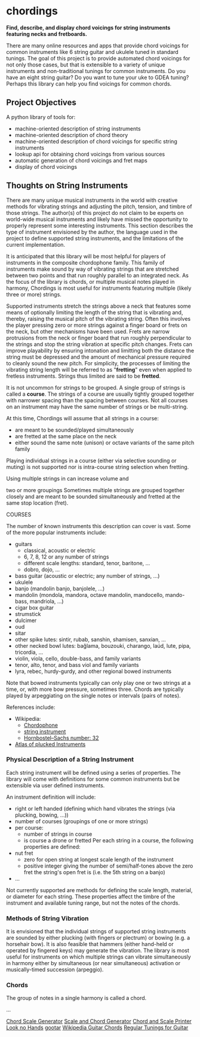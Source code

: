 # chordings
**Find, describe, and display chord voicings for string instruments featuring necks and fretboards.**

There are many online resources and apps that provide chord voicings for common instruments like
6 string guitar and ukulele tuned in standard tunings.  The goal of this project is to provide
automated chord voicings for not only those cases, but that is extensible to a variety of unique
instruments and non-traditional tunings for common instruments.  Do you have an eight string
guitar?  Do you want to tune your uke to GDEA tuning?  Perhaps this library can help you find
voicings for common chords.

## Project Objectives
A python library of tools for:
* machine-oriented description of string instruments
* machine-oriented description of chord theory
* machine-oriented description of chord voicings for specific string instruments
* lookup api for obtaining chord voicings from various sources
* automatic generation of chord voicings and fret maps
* display of chord voicings

## Thoughts on String Instruments
There are many unique musical instruments in the world with creative methods for vibrating
strings and adjusting the pitch, tension, and timbre of those strings.  The author(s) of
this project do not claim to be experts on world-wide musical instruments and likely have 
missed the opportunity to properly represent some interesting instruments.  This section
describes the type of instrument envisioned by the author, the language used in the 
project to define supported string instruments, and the limitations of the current
implementation.

It is anticipated that this library will be most helpful for players of instruments in the
composite chordophone family.  This family of instruments make sound by way of vibrating
strings that are stretched between two points and that run roughly parallel to an
integrated neck.  As the focus of the library is chords, or multiple musical notes played
in harmony, Chordings is most useful for instruments featuring multiple (likely three or
more) strings.

Supported instruments stretch the strings above a neck that features some means of
optionally limiting the length of the string that is vibrating and, thereby, raising the
musical pitch of the vibrating string.  Often this involves the player pressing zero or
more strings against a finger board or frets on the neck, but other mechanisms have been
used.  Frets are narrow protrusions from the neck or finger board that run roughly
perpendicular to the strings and stop the string vibration at specific pitch changes.
Frets can improve playability by ensuring intonation and limitting both the distance 
the string must be depressed and the amount of mechanical pressure required to cleanly
sound the new pitch.  For simplicity, the processes of limiting the vibrating string
length will be referred to as "**fretting**" even when applied to fretless instruments.
Strings thus limited are said to be **fretted**.

It is not uncommon for strings to be grouped.  A single group of strings is called a
**course**.  The strings of a course are usually tightly grouped together with narrower
spacing than the spacing between courses.  Not all courses on an instrument may have
the same number of strings or be multi-string.

At this time, Chordings will assume that all strings in a course:
* are meant to be sounded/played simultaneously
* are fretted at the same place on the neck
* either sound the same note (unison) or octave variants of the same pitch family

Playing individual strings in a course (either via selective sounding or muting) is 
not supported nor is intra-course string selection when fretting.


Using multiple strings in can increase 
volume and 

two or more
groupings 
Sometimes multiple strings are grouped together closely and are meant to be sounded 
simultaneously and fretted at the same stop location (fret).  



COURSES

The number of known instruments this description can cover is vast.  Some of the more
popular instruments include:
* guitars
  * classical, acoustic or electric
  * 6, 7, 8, 12 or any number of strings
  * different scale lengths: standard, tenor, baritone, ...
  * dobro, dojo, ...
* bass guitar (acoustic or electric; any number of strings, ...)
* ukulele
* banjo (mandolin banjo, banjolele, ...)
* mandolin (mondola, mandora, octave mandolin, mandocello, mando-bass, mandriola, ...)
* cigar box guitar
* strumstick
* dulcimer
* oud
* sitar
* other spike lutes: sintir, rubab, sanshin, shamisen, sanxian, ...
* other necked bowl lutes:  bağlama, bouzouki, charango, laúd, lute, pipa, tricordia, ...
* violin, viola, cello, double-bass, and family variants
* tenor, alto, tenor, and bass viol and family variants
* lyra, rebec, hurdy-gurdy, and other regional bowed instruments

Note that bowed instruments typically can only play one or two strings at a time, or, with
more bow pressure, sometimes three.  Chords are typically played by arpeggiating on the
single notes or intervals (pairs of notes).

References include:
* Wikipedia:
  * [Chordophone](https://en.m.wikipedia.org/wiki/Chordophone)
  * [string instrument](https://en.wikipedia.org/wiki/String_instrument)
  * [Hornbostel–Sachs number: 32](https://en.m.wikipedia.org/wiki/List_of_musical_instruments_by_Hornbostel%E2%80%93Sachs_number:_32)
* [Atlas of plucked Instruments](https://www.atlasofpluckedinstruments.com)

### Physical Description of a String Instrument
Each string instrument will be defined using a series of properties.  The library will
come with definitions for some common instruments but be extensible via user defined
instruments.

An instrument definition will include:
* right or left handed (defining which hand vibrates the strings (via plucking, bowing, ...))
* number of courses (groupings of one or more strings)
* per course:
  * number of strings in course
  * is course a drone or fretted
Per each string in a course, the following properties are defined:
* nut fret
  * zero for open string at longest scale length of the instrument
  * positive integer giving the number of semi/half-tones above the zero fret the string's open fret is (i.e. the 5th string on a banjo)
* ...
    
Not currently supported are methods for defining the scale length, material, or
diameter for each string.  These properties affect the timbre of the instrument and available 
tuning range, but not the notes of the chords.

### Methods of String Vibration
It is envisioned that the individual strings of supported string instruments are sounded by
either plucking (with fingers or plectrum) or bowing (e.g. a horsehair bow).  It is also
feasible that hammers (either hand-held or operated by fingered keys) may generate the
vibration.  The library is most useful for instruments on which multiple strings can vibrate
simultaneously in harmony either by simultaneous (or near simultaneous) activation or
musically-timed succession (arpeggio).

### Chords
The group of notes in a single harmony is called a chord.

...


[Chord Scale Generator](http://www.pluck-n-play.com/en/index.html)
[Scale and Chord Generator](https://12bar.de/php/scale_generator.php)
[Chord and Scale Printer](https://www.studybass.com/tools/chord-scale-note-printer/)
[Look no Hands](http://www.looknohands.com/chordhouse/guitar/index_rb.html)
[gootar](http://www.gootar.com/)
[Wikipedia Guitar Chords](https://en.wikipedia.org/wiki/Guitar_chord)
[Regular Tunings for Guitar](https://sethares.engr.wisc.edu/alternatetunings/regulartunings.pdf)
